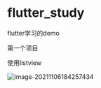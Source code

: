 # flutter_study

flutter学习的demo

第一个项目

使用listview

![image-20211106184257434](https://luckly007.oss-cn-beijing.aliyuncs.com/image/image-20211106184257434.png)
